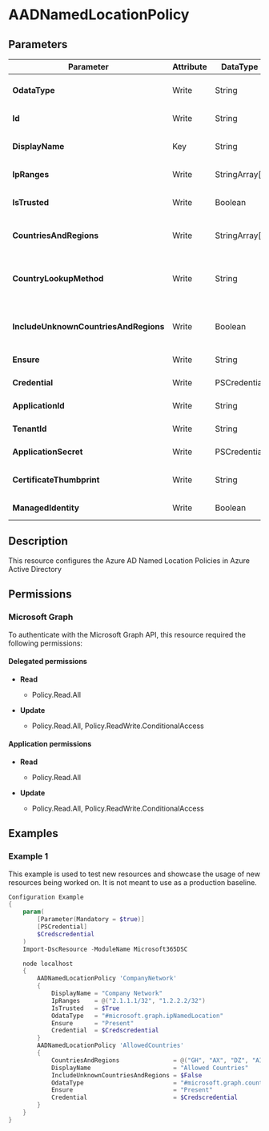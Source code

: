 ﻿# AADNamedLocationPolicy

## Parameters

| Parameter | Attribute | DataType | Description | Allowed Values |
| --- | --- | --- | --- | --- |
| **OdataType** | Write | String | Specifies the Odata Type of a Named Location object in Azure Active Directory | `#microsoft.graph.countryNamedLocation`, `#microsoft.graph.ipNamedLocation`, `#microsoft.graph.compliantNetworkNamedLocation` |
| **Id** | Write | String | Specifies the ID of a Named Location in Azure Active Directory. | |
| **DisplayName** | Key | String | Specifies the Display Name of a Named Location in Azure Active Directory | |
| **IpRanges** | Write | StringArray[] | Specifies the IP ranges of the Named Location in Azure Active Directory | |
| **IsTrusted** | Write | Boolean | Specifies the isTrusted value for the Named Location (IP ranges only) in Azure Active Directory | |
| **CountriesAndRegions** | Write | StringArray[] | Specifies the countries and regions for the Named Location in Azure Active Directory | |
| **CountryLookupMethod** | Write | String | Determines what method is used to decide which country the user is located in. Possible values are clientIpAddress(default) and authenticatorAppGps. | `clientIpAddress`, `authenticatorAppGps` |
| **IncludeUnknownCountriesAndRegions** | Write | Boolean | Specifies the includeUnknownCountriesAndRegions value for the Named Location in Azure Active Directory | |
| **Ensure** | Write | String | Specify if the Azure AD Named Location should exist or not. | `Present`, `Absent` |
| **Credential** | Write | PSCredential | Credentials for the Microsoft Graph delegated permissions. | |
| **ApplicationId** | Write | String | Id of the Azure Active Directory application to authenticate with. | |
| **TenantId** | Write | String | Id of the Azure Active Directory tenant used for authentication. | |
| **ApplicationSecret** | Write | PSCredential | Secret of the Azure Active Directory application to authenticate with. | |
| **CertificateThumbprint** | Write | String | Thumbprint of the Azure Active Directory application's authentication certificate to use for authentication. | |
| **ManagedIdentity** | Write | Boolean | Managed ID being used for authentication. | |

## Description

This resource configures the Azure AD Named Location Policies in Azure Active Directory

## Permissions

### Microsoft Graph

To authenticate with the Microsoft Graph API, this resource required the following permissions:

#### Delegated permissions

- **Read**

    - Policy.Read.All

- **Update**

    - Policy.Read.All, Policy.ReadWrite.ConditionalAccess

#### Application permissions

- **Read**

    - Policy.Read.All

- **Update**

    - Policy.Read.All, Policy.ReadWrite.ConditionalAccess

## Examples

### Example 1

This example is used to test new resources and showcase the usage of new resources being worked on.
It is not meant to use as a production baseline.

```powershell
Configuration Example
{
    param(
        [Parameter(Mandatory = $true)]
        [PSCredential]
        $Credscredential
    )
    Import-DscResource -ModuleName Microsoft365DSC

    node localhost
    {
        AADNamedLocationPolicy 'CompanyNetwork'
        {
            DisplayName = "Company Network"
            IpRanges    = @("2.1.1.1/32", "1.2.2.2/32")
            IsTrusted   = $True
            OdataType   = "#microsoft.graph.ipNamedLocation"
            Ensure      = "Present"
            Credential  = $Credscredential
        }
        AADNamedLocationPolicy 'AllowedCountries'
        {
            CountriesAndRegions               = @("GH", "AX", "DZ", "AI", "AM")
            DisplayName                       = "Allowed Countries"
            IncludeUnknownCountriesAndRegions = $False
            OdataType                         = "#microsoft.graph.countryNamedLocation"
            Ensure                            = "Present"
            Credential                        = $Credscredential
        }
    }
}
```

